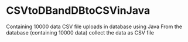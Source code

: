 # CSVtoDBandDBtoCSVinJava
Containing 10000 data CSV file uploads in database using Java From the database (containing 10000 data) collect the data as CSV file
